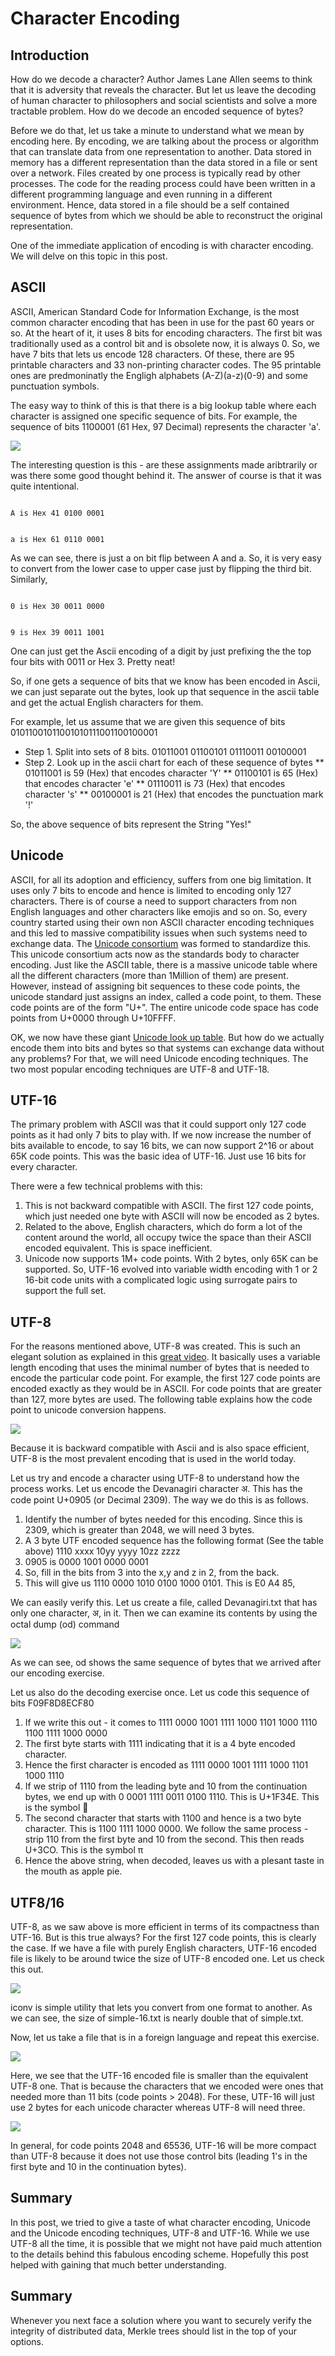 # Character Encoding

## Introduction
How do we decode a character? Author James Lane Allen seems to think that it is adversity that reveals the character. But let us leave the decoding of human character to philosophers and social scientists and solve a more tractable problem. How do we decode an encoded sequence of bytes?

Before we do that, let us take a minute to understand what we mean by encoding here. By encoding, we are talking about the process or algorithm that can translate data from one representation to another. Data stored in memory has a different representation than the data stored in a file or sent over a network. Files created by one process is typically read by other processes. The code for the reading process could have been written in a different programming language and even running in a different environment. Hence, data stored in a file should be a self contained sequence of bytes from which we should be able to reconstruct the original representation.

One of the immediate application of encoding is with character encoding. We will delve on this topic in this post.

## ASCII

ASCII, American Standard Code for Information Exchange, is the most common character encoding that has been in use for the past 60 years or so. At the heart of it, it uses 8 bits for encoding characters. The first bit was traditionally used as a control bit and is obsolete now, it is always 0. So, we have 7 bits that lets us encode 128 characters. Of these, there are 95 printable characters and 33 non-printing character codes. The 95 printable ones are predmoninatly the Engligh alphabets (A-Z)(a-z)(0-9) and some punctuation symbols.

The easy way to think of this is that there is a big lookup table where each character is assigned one specific sequence of bits. For example, the sequence of bits 1100001 (61 Hex, 97 Decimal) represents the character 'a'.

<div class = "Ascii Table">
    <img src = "Ascii-table.png">
</div>

The interesting question is this - are these assignments made aribtrarily or was there some good thought behind it. The answer of course is that it was quite intentional. 

<code>
A is Hex 41 0100 0001

a is Hex 61  0110 0001
</code>

As we can see, there is just a on bit flip between A and a. So, it is very easy to convert from the lower case to upper case just by flipping the third bit. Similarly,

<code>
0 is Hex 30 0011 0000

9 is Hex 39 0011 1001
</code>

One can just get the Ascii encoding of a digit by just prefixing the the top four bits with 0011 or Hex 3. Pretty neat!

So, if one gets a sequence of bits that we know has been encoded in Ascii, we can just separate out the bytes, look up that sequence in the ascii table and get the actual English characters for them.

For example, let us assume that we are given this sequence of bits 01011001011001010111001100100001
* Step 1. Split into sets of 8 bits. 01011001 01100101 01110011 00100001
* Step 2. Look up in the ascii chart for each of these sequence of bytes
** 01011001 is 59 (Hex) that encodes character 'Y'
** 01100101 is 65 (Hex) that encodes character 'e'
** 01110011 is 73 (Hex) that encodes character 's'
** 00100001 is 21 (Hex) that encodes the punctuation mark '!'

So, the above sequence of bits represent the String "Yes!"

## Unicode

ASCII, for all its adoption and efficiency, suffers from one big limitation. It uses only 7 bits to encode and hence is limited to encoding only 127 characters. There is of course a need to support characters from non English languages and other characters like emojis and so on. So, every country started using their own non ASCII character encoding techniques and this led to massive compatibility issues when such systems need to exchange data. The  [Unicode consortium](https://home.unicode.org) was formed to standardize this. This unicode consortium acts now as the standards body to character encoding. Just like the ASCII table, there is a massive unicode table where all the different characters (more than 1Million of them) are present. However, instead of assigning bit sequences to these code points, the unicode standard just assigns an index, called a code point, to them. These code points are of the form "U+". The entire unicode code space has code points from U+0000 through U+10FFFF.

OK, we now have these giant [Unicode look up table](https://www.ssec.wisc.edu/~tomw/java/unicode.html). But how do we actually encode them into bits and bytes so that systems can exchange data without any problems? For that, we will need Unicode encoding techniques. The two most popular encoding techniques are UTF-8 and UTF-18.

## UTF-16
The primary problem with ASCII was that it could support only 127 code points as it had only 7 bits to play with. If we now increase the number of bits available to encode, to say 16 bits, we can now support 2^16 or about 65K code points. This was the basic idea of UTF-16. Just use 16 bits for every character. 

There were a few technical problems with this:

1. This is not backward compatible with ASCII. The first 127 code points, which just needed one byte with ASCII will now be encoded as 2 bytes.
2. Related to the above, English characters, which do form a lot of the content around the world, all occupy twice the space than their ASCII encoded equivalent. This is space inefficient.
3. Unicode now supports 1M+ code points. With 2 bytes, only 65K can be supported. So, UTF-16 evolved into variable width encoding with 1 or 2 16-bit code units with a complicated logic using surrogate pairs to support the full set.

## UTF-8

For the reasons mentioned above, UTF-8 was created. This is such an elegant solution as explained in this [great video](https://www.youtube.com/watch?v=MijmeoH9LT4&t=7s). It basically uses a variable length encoding that uses the minimal number of bytes that is needed to encode the particular code point. For example, the first 127 code points are encoded exactly as they would be in ASCII. For code points that are greater than 127, more bytes are used. The following table explains how the code point to unicode conversion happens.
<div class = "UTF-8">
    <img src = "UTF-8.png">
</div>

Because it is backward compatible with Ascii and is also space efficient, UTF-8 is the most prevalent encoding that is used in the world today.

Let us try and encode a character using UTF-8 to understand how the process works. Let us encode the Devanagiri character अ. This has the code point U+0905 (or Decimal 2309). The way we do this is as follows.

1. Identify the number of bytes needed for this encoding. Since this is 2309, which is greater than 2048, we will need 3 bytes.
2. A 3 byte UTF encoded sequence has the following format (See the table above) 1110 xxxx 10yy yyyy 10zz zzzz
3. 0905 is 0000 1001 0000 0001
4. So, fill in the bits from 3 into the x,y and z in 2, from the back.
5. This will give us 1110 0000 1010 0100 1000 0101. This is E0 A4 85,

We can easily verify this. Let us create a file, called Devanagiri.txt that has only one character, अ, in it. Then we can examine its contents by using the octal dump (od) command

<div class = "Devanagiri">
    <img src = "Devanagiri.png">
</div>

As we can see, od shows the same sequence of bytes that we arrived after our encoding exercise. 

Let us also do the decoding exercise once. Let us code this sequence of bits F09F8D8ECF80

1. If we write this out - it comes to 1111 0000 1001 1111 1000 1101 1000 1110 1100 1111 1000 0000
2. The first byte starts with 1111 indicating that it is a 4 byte encoded character.
3. Hence the first character is encoded as 1111 0000 1001 1111 1000 1101 1000 1110
5. If we strip of 1110 from the leading byte and 10 from the continuation bytes, we end up with
 0 0001 1111 0011 0100 1110. This is U+1F34E. This is the symbol 🍎
4. The second character that starts with 1100 and hence is a two byte character. This is 1100 1111 1000 0000. We follow the same process - strip 110 from the first byte and 10 from the second. This then reads U+3CO. This is the symbol π
5. Hence the above string, when decoded, leaves us with a plesant taste in the mouth as apple pie.

## UTF8/16

UTF-8, as we saw above is more efficient in terms of its compactness than UTF-16. But is this true always? For the first 127 code points, this is clearly the case. If we have a file with purely English characters, UTF-16 encoded file is likely to be around twice the size of UTF-8 encoded one. Let us check this out.

<div class = "Simple">
    <img src = "Simple.png">
</div>

iconv is simple utility that lets you convert from one format to another. As we can see, the size of simple-16.txt is nearly double that of simple.txt.

Now, let us take a file that is in a foreign language and repeat this exercise.

<div class = "Tamil">
    <img src = "Tamil.png">
</div>

Here, we see that the UTF-16 encoded file is smaller than the equivalent UTF-8 one. That is because the characters that we encoded were ones that needed more than 11 bits (code points > 2048). For these, UTF-16 will just use 2 bytes for each unicode character whereas UTF-8 will need three.

<div class = "Tamil-OD">
    <img src = "Tamil-OD.png">
</div>

In general, for code points 2048 and 65536, UTF-16 will be more compact than UTF-8 because it does not use those control bits (leading 1's in the first byte and 10 in the continuation bytes).

## Summary

In this post, we tried to give a taste of what character encoding, Unicode and the Unicode encoding techniques, UTF-8 and UTF-16. While we use UTF-8 all the time, it is possible that we might not have paid much attention to the details behind this fabulous encoding scheme. Hopefully this post helped with gaining that much better understanding.


















## Summary
Whenever you next face a solution where you want to securely verify the integrity of distributed data, Merkle trees should list in the top of your options.


[def1]: http://distributeddatastore.blogspot.com/2013/07/cassandra-using-merkle-trees-to-detect.html
[def]: https://en.wikipedia.org/wiki/Merkle_tree